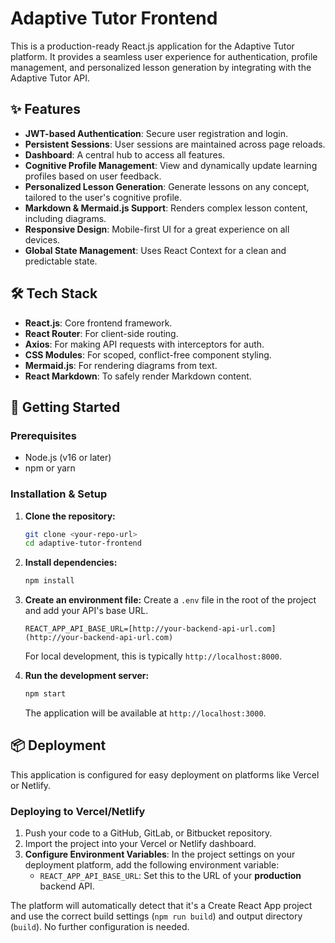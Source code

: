 # Adaptive Tutor Frontend

This is a production-ready React.js application for the Adaptive Tutor platform. It provides a seamless user experience for authentication, profile management, and personalized lesson generation by integrating with the Adaptive Tutor API.

## ✨ Features

- **JWT-based Authentication**: Secure user registration and login.
- **Persistent Sessions**: User sessions are maintained across page reloads.
- **Dashboard**: A central hub to access all features.
- **Cognitive Profile Management**: View and dynamically update learning profiles based on user feedback.
- **Personalized Lesson Generation**: Generate lessons on any concept, tailored to the user's cognitive profile.
- **Markdown & Mermaid.js Support**: Renders complex lesson content, including diagrams.
- **Responsive Design**: Mobile-first UI for a great experience on all devices.
- **Global State Management**: Uses React Context for a clean and predictable state.

## 🛠 Tech Stack

- **React.js**: Core frontend framework.
- **React Router**: For client-side routing.
- **Axios**: For making API requests with interceptors for auth.
- **CSS Modules**: For scoped, conflict-free component styling.
- **Mermaid.js**: For rendering diagrams from text.
- **React Markdown**: To safely render Markdown content.

## 🚀 Getting Started

### Prerequisites

- Node.js (v16 or later)
- npm or yarn

### Installation & Setup

1.  **Clone the repository:**
    ```bash
    git clone <your-repo-url>
    cd adaptive-tutor-frontend
    ```

2.  **Install dependencies:**
    ```bash
    npm install
    ```

3.  **Create an environment file:**
    Create a `.env` file in the root of the project and add your API's base URL.
    ```
    REACT_APP_API_BASE_URL=[http://your-backend-api-url.com](http://your-backend-api-url.com)
    ```
    For local development, this is typically `http://localhost:8000`.

4.  **Run the development server:**
    ```bash
    npm start
    ```
    The application will be available at `http://localhost:3000`.

## 📦 Deployment

This application is configured for easy deployment on platforms like Vercel or Netlify.

### Deploying to Vercel/Netlify

1.  Push your code to a GitHub, GitLab, or Bitbucket repository.
2.  Import the project into your Vercel or Netlify dashboard.
3.  **Configure Environment Variables**:
    In the project settings on your deployment platform, add the following environment variable:
    - `REACT_APP_API_BASE_URL`: Set this to the URL of your **production** backend API.

The platform will automatically detect that it's a Create React App project and use the correct build settings (`npm run build`) and output directory (`build`). No further configuration is needed.
